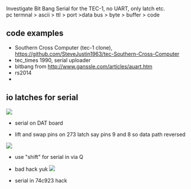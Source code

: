  
Investigate Bit Bang Serial for the TEC-1, no UART, only latch etc.  
pc termnal > ascii > ttl > port >data bus > byte > buffer > code 


## code examples 
* Southern Cross Computer (tec-1 clone), https://github.com/SteveJustin1963/tec-Southern-Cross-Computer
* tec_times 1990, serial uploader
* bitbang from http://www.ganssle.com/articles/auart.htm
* rs2014
* 

## io latches for serial


![](https://github.com/SteveJustin1963/tec-BIT-BANG/blob/master/pics/dat-ser-in2.png)
* serial on DAT board 


* lift and swap pins on 273 latch say pins 9 and 8 so data path reversed 


![](https://github.com/SteveJustin1963/tec-BIT-BANG/blob/master/pics/another-hack1.png)
* use "shift" for serial in via Q  

* bad hack yuk
![](https://github.com/SteveJustin1963/tec-BIT-BANG/blob/master/pics/txrx-kb.png)
* serial in 74c923 hack





 




